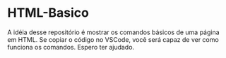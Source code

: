 # HTML-Basico

A idéia desse repositório é mostrar os comandos básicos de uma página em HTML. Se copiar o código no VSCode, você será capaz de ver como funciona os comandos. Espero ter ajudado.

